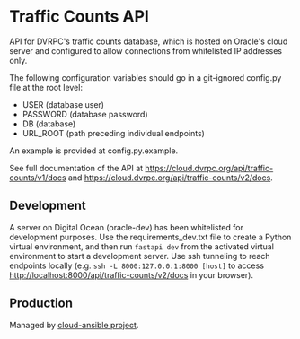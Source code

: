 # Traffic Counts API

API for DVRPC's traffic counts database, which is hosted on Oracle's cloud server and configured to allow connections from whitelisted IP addresses only. 

The following configuration variables should go in a git-ignored config.py file at the root level:
  * USER (database user)
  * PASSWORD (database password)
  * DB (database)
  * URL_ROOT (path preceding individual endpoints)

An example is provided at config.py.example.

See full documentation of the API at <https://cloud.dvrpc.org/api/traffic-counts/v1/docs> and <https://cloud.dvrpc.org/api/traffic-counts/v2/docs>.

## Development

A server on Digital Ocean (oracle-dev) has been whitelisted for development purposes. Use the requirements_dev.txt file to create a Python virtual environment, and then run `fastapi dev` from the activated virtual environment to start a development server. Use ssh tunneling to reach endpoints locally (e.g. `ssh -L 8000:127.0.0.1:8000 [host]` to access <http://localhost:8000/api/traffic-counts/v2/docs> in your browser).

## Production

Managed by [cloud-ansible project](https://github.com/dvrpc/cloud-ansible).
